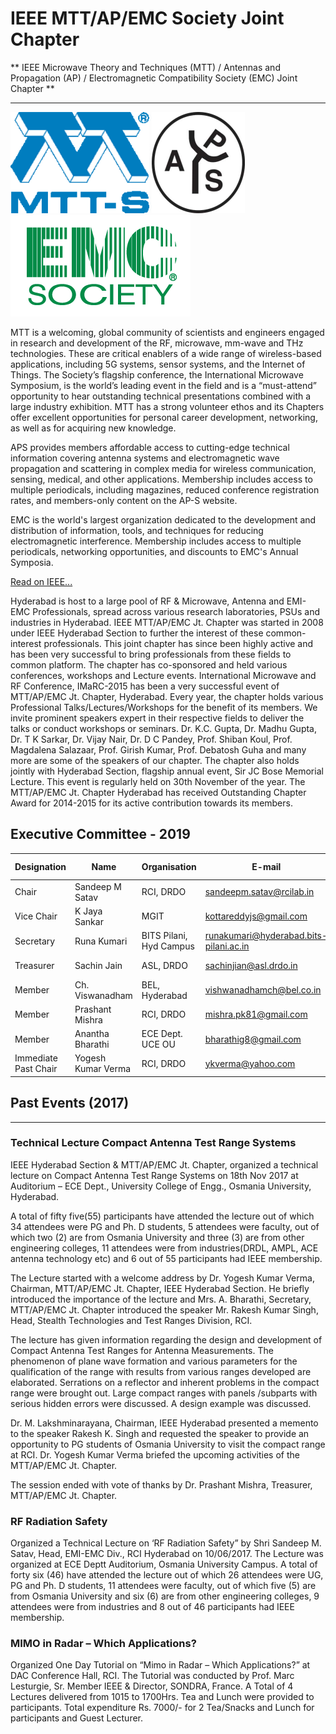 # IEEE MTT/AP/EMC Society Joint Chapter
** IEEE Microwave Theory and Techniques (MTT) / Antennas and Propagation (AP) / Electromagnetic Compatibility Society (EMC) Joint Chapter **

---

![MTT](/user/img/logos/mtt-logo.png)
![AP](/user/img/logos/aps-logo.png)
![EMC](/user/img/logos/emc-logo.gif)

MTT is a welcoming, global community of scientists and engineers engaged in research and development of the RF, microwave, mm-wave and THz technologies. These are critical enablers of a wide range of wireless-based applications, including 5G systems, sensor systems, and the Internet of Things. The Society’s flagship conference, the International Microwave Symposium, is the world’s leading event in the field and is a “must-attend” opportunity to hear outstanding technical presentations combined with a large industry exhibition. MTT has a strong volunteer ethos and its Chapters offer excellent opportunities for personal career development, networking, as well as for acquiring new knowledge.

APS provides members affordable access to cutting-edge technical information covering antenna systems and electromagnetic wave propagation and scattering in complex media for wireless communication, sensing, medical, and other applications. Membership includes access to multiple periodicals, including magazines, reduced conference registration rates, and members-only content on the AP-S website.

EMC is the world's largest organization dedicated to the development and distribution of information, tools, and techniques for reducing electromagnetic interference. Membership includes access to multiple periodicals, networking opportunities, and discounts to EMC's Annual Symposia.

[Read on IEEE...](https://www.ieee.org/membership_services/membership/societies/membership_societies_index.html)

Hyderabad is host to a large pool of RF & Microwave, Antenna and EMI-EMC Professionals, spread across various research laboratories, PSUs and industries in Hyderabad. IEEE MTT/AP/EMC Jt. Chapter was started in 2008 under IEEE Hyderabad Section to further the interest of these common-interest professionals.  This joint chapter has since been highly active and has been very successful to bring professionals from these fields to common platform. The chapter has co-sponsored and held various conferences, workshops and Lecture events. International Microwave and RF Conference, IMaRC-2015 has been a very successful event of MTT/AP/EMC Jt. Chapter, Hyderabad. Every year, the chapter holds various Professional Talks/Lectures/Workshops for the benefit of its members. We invite prominent speakers expert in their respective fields to deliver the talks or conduct workshops or seminars. Dr. K.C. Gupta, Dr. Madhu Gupta, Dr. T K Sarkar, Dr. Vijay Nair, Dr. D C Pandey, Prof. Shiban Koul, Prof. Magdalena Salazaar, Prof. Girish Kumar, Prof. Debatosh Guha and many more are some of the speakers of our chapter. The chapter also holds jointly with Hyderabad Section, flagship annual event, Sir JC Bose Memorial Lecture. This event is regularly held on 30th November of the year. The MTT/AP/EMC Jt. Chapter Hyderabad has received Outstanding Chapter Award for 2014-2015 for its active contribution towards its members.

## Executive Committee - 2019

| Designation          | Name               | Organisation            | E-mail                                 | Membership No |
| -------------------- | ------------------ | ----------------------- | -------------------------------------- | ------------- |
| Chair                | Sandeep M Satav    | RCI, DRDO               | sandeepm.satav@rcilab.in               | M 92252287    |
| Vice Chair           | K Jaya Sankar      | MGIT                    | kottareddyjs@gmail.com                 | SM 40294803   |
| Secretary            | Runa Kumari        | BITS Pilani, Hyd Campus | runakumari@hyderabad.bits-pilani.ac.in | M 90843160    |
| Treasurer            | Sachin Jain        | ASL, DRDO               | sachinjian@asl.drdo.in                 | M 93898335    |
| Member               | Ch. Viswanadham    | BEL, Hyderabad          | vishwanadhamch@bel.co.in               | SM 92687001   |
| Member               | Prashant Mishra    | RCI, DRDO               | mishra.pk81@gmail.com                  | M 92525515    |
| Member               | Anantha Bharathi   | ECE Dept. UCE OU        | bharathig8@gmail.com                   | M 90538233    |
| Immediate Past Chair | Yogesh Kumar Verma | RCI, DRDO               | ykverma@yahoo.com                      | SM 85017068   |

## Past Events (2017)
---

### Technical Lecture Compact Antenna Test Range Systems

IEEE Hyderabad Section & MTT/AP/EMC Jt. Chapter, organized a technical lecture on Compact Antenna Test Range Systems on 18th Nov 2017 at Auditorium – ECE Dept., University College of Engg., Osmania University, Hyderabad.

A total of fifty five(55) participants have attended the lecture out of which 34 attendees were PG and Ph. D students, 5 attendees were faculty, out of which  two (2) are from  Osmania University  and three (3)  are from other engineering colleges, 11 attendees were from industries(DRDL, AMPL, ACE antenna technology etc) and 6 out of 55 participants had IEEE membership.

The Lecture started with a welcome address by Dr. Yogesh Kumar Verma, Chairman, MTT/AP/EMC Jt. Chapter, IEEE Hyderabad Section. He briefly introduced the importance of the lecture and Mrs. A. Bharathi, Secretary, MTT/AP/EMC Jt. Chapter introduced the speaker Mr. Rakesh Kumar Singh, Head, Stealth Technologies and Test Ranges Division, RCI.

The lecture has given information regarding the design and development of Compact Antenna Test Ranges for Antenna Measurements. The phenomenon of plane wave formation and various parameters for the qualification of the range with results from various ranges developed are elaborated. Serrations on a reflector and inherent problems in the compact range were brought out. Large compact ranges with panels /subparts with serious hidden errors were discussed. A design example was discussed.

Dr. M. Lakshminarayana, Chairman, IEEE Hyderabad presented a memento to the speaker Rakesh K. Singh and requested the speaker to provide an opportunity to PG students of Osmania University to visit the compact range at RCI. Dr. Yogesh Kumar Verma briefed the upcoming activities of the  MTT/AP/EMC Jt. Chapter.

The session ended with vote of thanks by Dr. Prashant Mishra, Treasurer, MTT/AP/EMC Jt. Chapter.

### RF Radiation Safety

Organized a Technical Lecture on ‘RF Radiation Safety” by Shri Sandeep M. Satav, Head, EMI-EMC Div., RCI Hyderabad on 10/06/2017. The Lecture was organized at ECE Deptt Auditorium, Osmania University Campus. A total of forty six (46) have attended the lecture out of which 26 attendees were UG, PG and Ph. D students, 11  attendees were faculty, out of which  five (5) are from  Osmania University  and six (6)  are from other engineering colleges, 9 attendees were from industries and 8 out of 46 participants had IEEE membership.

### MIMO in Radar – Which Applications?

Organized One Day Tutorial on “Mimo in Radar – Which Applications?” at DAC Conference Hall, RCI. The Tutorial was conducted by Prof. Marc Lesturgie, Sr. Member IEEE & Director, SONDRA, France. A Total of 4 Lectures delivered from 1015 to 1700Hrs. Tea and Lunch were provided to participants. Total expenditure Rs. 7000/- for 2 Tea/Snacks and Lunch for participants and Guest Lecturer.